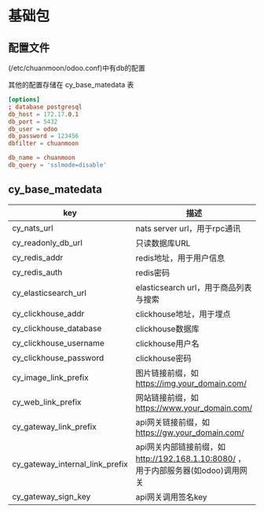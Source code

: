 # 基础包


## 配置文件

(/etc/chuanmoon/odoo.conf)中有db的配置 

其他的配置存储在 cy_base_matedata 表

``` conf
[options]
; database postgresql
db_host = 172.17.0.1
db_port = 5432
db_user = odoo
db_password = 123456
dbfilter = chuanmoon

db_name = chuanmoon
db_query = 'sslmode=disable'
```

## cy_base_matedata

|key| 描述|
| - | - |
|cy_nats_url|nats server url，用于rpc通讯 |
|cy_readonly_db_url|只读数据库URL |
|cy_redis_addr|redis地址，用于用户信息|
|cy_redis_auth|redis密码|
|cy_elasticsearch_url|elasticsearch url，用于商品列表与搜索|
|cy_clickhouse_addr|clickhouse地址，用于埋点|
|cy_clickhouse_database|clickhouse数据库|
|cy_clickhouse_username|clickhouse用户名|
|cy_clickhouse_password|clickhouse密码|
|cy_image_link_prefix|图片链接前缀，如 https://img.your_domain.com/|
|cy_web_link_prefix|网站链接前缀，如 https://www.your_domain.com/|
|cy_gateway_link_prefix|api网关链接前缀，如 https://gw.your_domain.com/|
|cy_gateway_internal_link_prefix|api网关内部链接前缀，如 http://192.168.1.10:8080/ ，用于内部服务器(如odoo)调用网关|
|cy_gateway_sign_key|api网关调用签名key|


